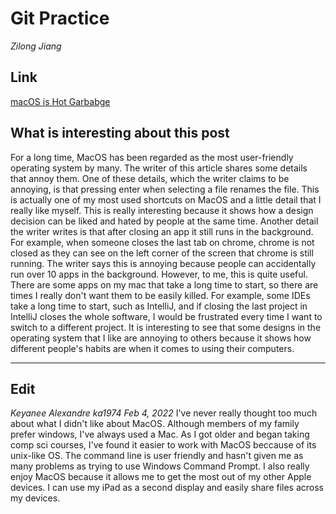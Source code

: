 # Git Practice #

_Zilong Jiang_

## Link ##
[macOS is Hot Garbabge](https://medium.com/@sergiointoronto/macos-is-hot-garbage-6f3909835b0f)

## What is interesting about this post ##
For a long time, MacOS has been regarded as the most user-friendly operating system by many. The writer of this article shares some details that annoy them. One of these details, which the writer claims to be annoying, is that pressing enter when selecting a file renames the file. This is actually one of my most used shortcuts on MacOS and a little detail that I really like myself. This is really interesting because it shows how a design decision can be liked and hated by people at the same time. Another detail the writer writes is that after closing an app it still runs in the background. For example, when someone closes the last tab on chrome, chrome is not closed as they can see on the left corner of the screen that chrome is still running. The writer says this is annoying because people can accidentally run over 10 apps in the background. However, to me, this is quite useful. There are some apps on my mac that take a long time to start, so there are times I really don't want them to be easily killed. For example, some IDEs take a long time to start, such as IntelliJ, and if closing the last project in IntelliJ closes the whole software, I would be frustrated every time I want to switch to a different project. It is interesting to see that some designs in the operating system that I like are annoying to others because it shows how different people's habits are when it comes to using their computers.
***

## Edit
_Keyanee Alexandre ka1974 Feb 4, 2022_
I've never really thought too much about what I didn't like about MacOS. Although members of my family prefer windows, I've always used a Mac. As I got older and began taking comp sci courses, I've found it easier to work with MacOS beccause of its unix-like OS. The command line is user friendly and hasn't given me as many problems as trying to use Windows Command Prompt. I also really enjoy MacOS because it allows me to get the most out of my other Apple devices. I can use my iPad as a second display and easily share files across my devices.
